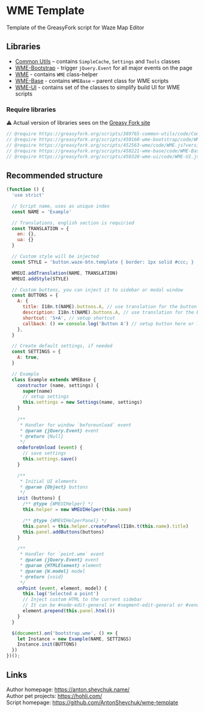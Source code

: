 # WME Template
Template of the GreasyFork script for Waze Map Editor

## Libraries

* [Common Utils](https://github.com/AntonShevchuk/common.utils) – contains `SimpleCache`, `Settings` and `Tools` classes
* [WME-Bootstrap](https://github.com/AntonShevchuk/wme-bootstrap) - trigger `jQuery.Event` for all major events on the page
* [WME](https://github.com/AntonShevchuk/wme) - contains `WME` class-helper
* [WME-Base](https://github.com/AntonShevchuk/wme-base) - contains `WMEBase` – parent class for WME scripts
* [WME-UI](https://github.com/AntonShevchuk/wme-ui) - contains set of the classes to simplify build UI for WME scripts


### Require libraries

⚠️ Actual version of libraries sees on the [Greasy Fork site](https://greasyfork.org/en/users/227648-anton-shevchuk)

```javascript
// @require https://greasyfork.org/scripts/389765-common-utils/code/CommonUtils.js?version=1090053
// @require https://greasyfork.org/scripts/450160-wme-bootstrap/code/WME-Bootstrap.js?version=1090054
// @require https://greasyfork.org/scripts/452563-wme/code/WME.js?version=1101598
// @require https://greasyfork.org/scripts/450221-wme-base/code/WME-Base.js?version=1101617
// @require https://greasyfork.org/scripts/450320-wme-ui/code/WME-UI.js?version=1101616
```

## Recommended structure

```javascript
(function () {
  'use strict'

  // Script name, uses as unique index
  const NAME = 'Example'

  // Translations, english section is requiried
  const TRANSLATION = {
    en: {},
    ua: {}
  }

  // Custom style will be injected
  const STYLE = 'button.waze-btn.template { border: 1px solid #ccc; } '

  WMEUI.addTranslation(NAME, TRANSLATION)
  WMEUI.addStyle(STYLE)

  // Custom buttons, you can inject it to sidebar or modal window
  const BUTTONS = {
    A: {
      title: I18n.t(NAME).buttons.A, // use translation for the button title
      description: I18n.t(NAME).buttons.A, // use translation for the button description
      shortcut: 'S+A', // setup shortcut
      callback: () => console.log('Button A') // setup button here or later
    },
  }

  // Create default settings, if needed
  const SETTINGS = {
    A: true,
  }

  // Example
  class Example extends WMEBase {
    constructor (name, settings) {
      super(name)
      // setup settings
      this.settings = new Settings(name, settings)
    }
    
    /**
     * Handler for window `beforeunload` event
     * @param {jQuery.Event} event
     * @return {Null}
     */
    onBeforeUnload (event) {
      // save settings
      this.settings.save()
    }

    /**
     * Initial UI elements
     * @param {Object} buttons
     */
    init (buttons) {
      /** @type {WMEUIHelper} */
      this.helper = new WMEUIHelper(this.name)

      /** @type {WMEUIHelperPanel} */
      this.panel = this.helper.createPanel(I18n.t(this.name).title)
      this.panel.addButtons(buttons)
    }

    /**
     * Handler for `point.wme` event
     * @param {jQuery.Event} event
     * @param {HTMLElement} element
     * @param {W.model} model
     * @return {void}
     */
    onPoint (event, element, model) {
      this.log('Selected a point')
      // Inject custom HTML to the current sidebar
      // It can be #node-edit-general or #segment-edit-general or #venue-edit-general or #mergeVenuesCollection
      element.prepend(this.panel.html())
    }
  }

  $(document).on('bootstrap.wme', () => {
    let Instance = new Example(NAME, SETTINGS)
    Instance.init(BUTTONS)
  })
})();
```

## Links

Author homepage: https://anton.shevchuk.name/  
Author pet projects: https://hohli.com/  
Script homepage: https://github.com/AntonShevchuk/wme-template  
